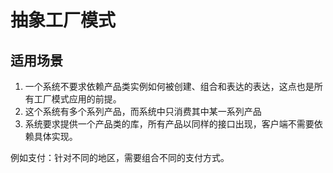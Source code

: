 # 抽象工厂模式

## 适用场景

1. 一个系统不要求依赖产品类实例如何被创建、组合和表达的表达，这点也是所有工厂模式应用的前提。
2. 这个系统有多个系列产品，而系统中只消费其中某一系列产品
3. 系统要求提供一个产品类的库，所有产品以同样的接口出现，客户端不需要依赖具体实现。


例如支付：针对不同的地区，需要组合不同的支付方式。
